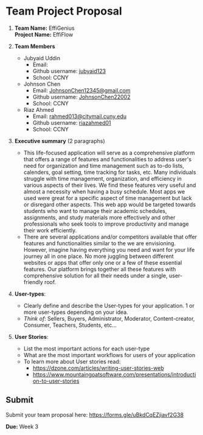 # Team Project Proposal

1. **Team Name:** EffiGenius                                                                                                  <br>
   **Project Name:** EffiFlow
2. **Team Members**
    - Jubyaid Uddin
      + Email: 
      + Github username: [jubyaid123](https://github.com/jubyaid123)
      + School: CCNY
    - Johnson Chen
      + Email: JohnsonChen12345@gmail.com
      + Github username: [JohnsonChen22002](https://github.com/JohnsonChen22002)
      + School: CCNY
    - Riaz Ahmed
      + Email: rahmed013@citymail.cuny.edu
      + Github username: [riazahmed01](https://github.com/riazahmed01)
      + School: CCNY
3. **Executive summary** (2 paragraphs)
    - This life-focused application will serve as a comprehensive platform that offers a range of features and functionalities to address user's need for organization and time management such as to-do lists, calenders, goal setting, time tracking for tasks, etc. Many individuals struggle with time management, organization, and efficiency in various aspects of their lives. We find these features very useful and almost a necessity when having a busy schedule. Most apps we used were great for a specific aspect of time management but lack or disregard other aspects. This web app would be targeted towards students who want to manage their academic schedules, assignments, and study materials more effectively and other professionals who seek tools to improve productivity and manage their work efficiently.
    - There are several applications and/or competitors available that offer features and functionalities similar to the we are envisioning. However, imagine having everything you need and want for your life journey all in one place. No more juggling between different websites or apps that offer only one or a few of these essential features. Our platform brings together all these features with comprehensive solution for all their needs under a single, user-friendly roof.

5. **User-types**:
    - Clearly define and describe the User-types for your application. 1 or more user-types depending on your idea.
    - _Think of_: Sellers, Buyers, Administrator, Moderator, Content-creator, Consumer, Teachers, Students, etc...
6. **User Stories**:
    - List the most important actions for each user-type
    - What are the most important workflows for users of your application
    - To learn more about User stories read:
        + https://dzone.com/articles/writing-user-stories-web
        + https://www.mountaingoatsoftware.com/presentations/introduction-to-user-stories

## Submit

Submit your team proposal here: https://forms.gle/uBkdCqEZjiavf2G38

**Due:** Week 3
